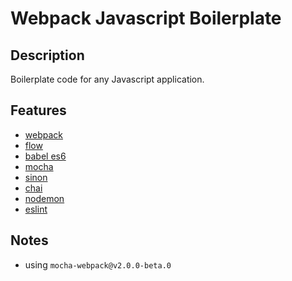 # Webpack Javascript Boilerplate

## Description
Boilerplate code for any Javascript application.

## Features
- [webpack](https://webpack.js.org/)
- [flow](https://flow.org/)
- [babel es6](https://babeljs.io/)
- [mocha](https://mochajs.org/)
- [sinon](http://sinonjs.org/)
- [chai](http://www.chaijs.com/)
- [nodemon](https://nodemon.io/)
- [eslint](https://eslint.org/)

## Notes
- using `mocha-webpack@v2.0.0-beta.0`

